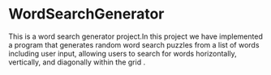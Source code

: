 # WordSearchGenerator
This is a word search generator project.In this project we have implemented a program that generates random word search puzzles from a list of words including user input, allowing users to search for words horizontally, vertically, and diagonally within the grid .
